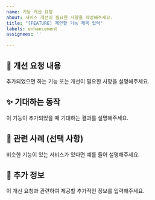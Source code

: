 ```yaml
---
name: 기능 개선 요청
about: 서비스 개선이 필요한 사항을 작성해주세요.
title: "[FEATURE] 제안할 기능 제목 입력"
labels: enhancement
assignees: ''

---
```


## 🚀 개선 요청 내용
추가되었으면 하는 기능 또는 개선이 필요한 사항을 설명해주세요.

## ✨ 기대하는 동작
이 기능이 추가되었을 때 기대하는 결과를 설명해주세요.

## 🔎 관련 사례 (선택 사항)
비슷한 기능이 있는 서비스가 있다면 예를 들어 설명해주세요.

## 📌 추가 정보
이 개선 요청과 관련하여 제공할 추가적인 정보를 입력해주세요.

